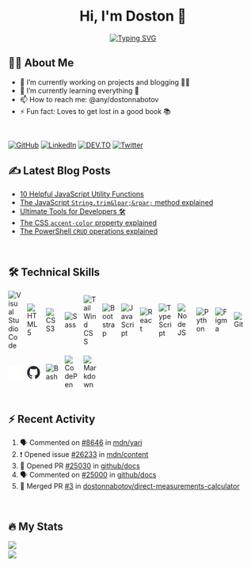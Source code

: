 <h1 align="center">Hi, I'm Doston 👋</h1>

<p align="center">
  <a href="https://git.io/typing-svg"><img src="https://readme-typing-svg.demolab.com?font=Fira+Code&size=24&pause=1000&color=31ABE1&center=true&width=435&lines=Frontend+Developer+;Tech+Blogger+;Avid+Science+Reader+;and+Passionate+Learner!;Nice+to+meet+you..." alt="Typing SVG" /></a>
</p>

## 👨‍💻 About Me

- 🔭 I’m currently working on projects and blogging 👨‍💻
- 🌱 I’m currently learning everything 🤣
- 📫 How to reach me: @any/dostonnabotov
- ⚡ Fun fact: Loves to get lost in a good book 📚

<br />

[![GitHub](https://img.shields.io/badge/github-171515?style=for-the-badge&logo=github&logoColor=white)](https://github.com/dostonnabotov)
[![LinkedIn](https://img.shields.io/badge/Twitter-00ACEE?style=for-the-badge&logo=twitter&logoColor=white)](https://twitter.com/dostonnabotov)
[![DEV.TO](https://img.shields.io/badge/DEV.TO-black?style=for-the-badge&logo=dev.to&logoColor=white)](https://dev.to/dostonnabotov)
[![Twitter](https://img.shields.io/badge/LinkedIn-0077B5?style=for-the-badge&logo=linkedin&logoColor=white)](https://www.linkedin.com/in/dostonnabotov)

## ✍ Latest Blog Posts
<!-- BLOG-POST-LIST:START -->
- [10 Helpful JavaScript Utility Functions](https://dev.to/dostonnabotov/10-helpful-javascript-utility-functions-35oc)
- [The JavaScript `String.trim&lpar;&rpar;` method explained](https://dev.to/dostonnabotov/the-javascript-stringtrim-method-explained-4b61)
- [Ultimate Tools for Developers 🛠](https://dev.to/dostonnabotov/ultimate-tools-for-developers-2aj2)
- [The CSS `accent-color` property explained](https://dev.to/dostonnabotov/the-css-accent-color-property-explained-4h9o)
- [The PowerShell `CRUD` operations explained](https://dev.to/dostonnabotov/the-powershell-crud-operations-explained-1kn9)
<!-- BLOG-POST-LIST:END -->

<br />

## 🛠 Technical Skills

<!-- TODO: icons for light and dark mode -->

<div style="display: flex; align-items: center; gap: .75rem; flex-wrap: wrap">
  <img title="Visual Studio Code" alt="Visual Studio Code" width="26px" src="https://cdn.jsdelivr.net/gh/devicons/devicon/icons/vscode/vscode-original.svg" />
  <img title="HTML5" alt="HTML5" width="26px" src="https://cdn.jsdelivr.net/gh/devicons/devicon/icons/html5/html5-original.svg" />
  <img title="CSS3" alt="CSS3" width="26px" src="https://cdn.jsdelivr.net/gh/devicons/devicon/icons/css3/css3-original.svg" />
  <img title="Sass" alt="Sass" width="26px" src="https://cdn.jsdelivr.net/gh/devicons/devicon/icons/sass/sass-original.svg" />
  <img title="TailWind CSS" alt="TailWind CSS" width="26px" src="https://cdn.jsdelivr.net/gh/devicons/devicon/icons/tailwindcss/tailwindcss-plain.svg" />
  <img title="Bootstrap" alt="Bootstrap" width="26px" src="https://cdn.jsdelivr.net/gh/devicons/devicon/icons/bootstrap/bootstrap-plain.svg" />
  <img title="JavaScript" alt="JavaScript" width="26px" src="https://cdn.jsdelivr.net/gh/devicons/devicon/icons/javascript/javascript-original.svg" />
  <img title="React" alt="React" width="26px" src="https://cdn.jsdelivr.net/gh/devicons/devicon/icons/react/react-original.svg" />
  <img title="TypeScript" alt="TypeScript" width="26px" src="https://cdn.jsdelivr.net/gh/devicons/devicon/icons/typescript/typescript-original.svg" />
  <img title="Node JS" alt="Node JS" width="26px" src="https://cdn.jsdelivr.net/gh/devicons/devicon/icons/nodejs/nodejs-original.svg" />
  <img title="Python" alt="Python" width="26px" src="https://cdn.jsdelivr.net/gh/devicons/devicon/icons/python/python-original.svg" />
  <img title="Figma" alt="Figma" width="26px" src="https://cdn.jsdelivr.net/gh/devicons/devicon/icons/figma/figma-original.svg" />
  <img title="Git" alt="Git" width="26px" src="https://cdn.jsdelivr.net/gh/devicons/devicon/icons/git/git-original.svg" />
  <img title="GitHub" alt="GitHub" width="26px" src="./assets/icons/github-light.svg#gh-dark-mode-only" />
  <img title="GitHub" alt="GitHub" width="26px" src="./assets/icons/github-dark.svg#gh-light-mode-only" />
  <img title="Bash" alt="Bash" width="26px" src="https://cdn.jsdelivr.net/gh/devicons/devicon/icons/bash/bash-original.svg" />
  <img title="CodePen" alt="CodePen" width="26px" src="https://cdn.jsdelivr.net/gh/devicons/devicon/icons/codepen/codepen-plain.svg" />
  <img title="Markdown" alt="Markdown" width="26px" src="https://cdn.jsdelivr.net/gh/devicons/devicon/icons/markdown/markdown-original.svg" />
</div>

<br />

## ⚡ Recent Activity

<!--START_SECTION:activity-->
1. 🗣 Commented on [#8646](https://github.com/mdn/yari/issues/8646) in [mdn/yari](https://github.com/mdn/yari)
2. ❗️ Opened issue [#26233](https://github.com/mdn/content/issues/26233) in [mdn/content](https://github.com/mdn/content)
3. 💪 Opened PR [#25030](https://github.com/github/docs/pull/25030) in [github/docs](https://github.com/github/docs)
4. 🗣 Commented on [#25000](https://github.com/github/docs/issues/25000) in [github/docs](https://github.com/github/docs)
5. 🎉 Merged PR [#3](https://github.com/dostonnabotov/direct-measurements-calculator/pull/3) in [dostonnabotov/direct-measurements-calculator](https://github.com/dostonnabotov/direct-measurements-calculator)
<!--END_SECTION:activity-->

<br />

## 🔥 My Stats

<picture>
  <source 
    srcset="http://github-readme-streak-stats.herokuapp.com?user=dostonnabotov&theme=dark&background=0d1117&border=30363d"
    media="(prefers-color-scheme: dark)"
  />
  <source
    srcset="http://github-readme-streak-stats.herokuapp.com?user=dostonnabotov&theme=default"
    media="(prefers-color-scheme: light), (prefers-color-scheme: no-preference)"
  />
  <img src="http://github-readme-streak-stats.herokuapp.com?user=dostonnabotov&theme=default" />
</picture>

<br />

<picture>
  <source 
    srcset="https://github-readme-stats-xi2d.vercel.app/api?username=dostonnabotov&show_icons=true&theme=transparent&border_color=30363d&text_color=ecf3ff"
    media="(prefers-color-scheme: dark)"
  />
  <source
    srcset="https://github-readme-stats-xi2d.vercel.app/api?username=dostonnabotov&show_icons=true&theme=transparent"
    media="(prefers-color-scheme: light), (prefers-color-scheme: no-preference)"
  />
  <img src="https://github-readme-stats-xi2d.vercel.app/api?username=dostonnabotov&show_icons=true&theme=transparent" />
</picture>
